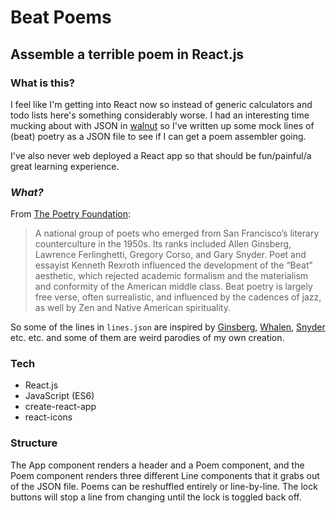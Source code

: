 # Beat Poems
## Assemble a terrible poem in React.js

### What is this?

I feel like I'm getting into React now so instead of generic calculators and todo lists here's something considerably worse. I had an interesting time mucking about with JSON in [walnut](https://github.com/wemmm/walnut) so I've written up some mock lines of (beat) poetry as a JSON file to see if I can get a poem assembler going.

I've also never web deployed a React app so that should be fun/painful/a great learning experience.

### _What?_

From [The Poetry Foundation](https://www.poetryfoundation.org/learn/glossary-terms/beat-poets):

> A national group of poets who emerged from San Francisco’s literary counterculture in the 1950s. Its ranks included Allen Ginsberg, Lawrence Ferlinghetti, Gregory Corso, and Gary Snyder. Poet and essayist Kenneth Rexroth influenced the development of the “Beat” aesthetic, which rejected academic formalism and the materialism and conformity of the American middle class. Beat poetry is largely free verse, often surrealistic, and influenced by the cadences of jazz, as well by Zen and Native American spirituality.

So some of the lines in ```lines.json``` are inspired by [Ginsberg](), [Whalen](https://www.poetryfoundation.org/poets/philip-whalen), [Snyder]() etc. etc. and some of them are weird parodies of my own creation.

### Tech

* React.js
* JavaScript (ES6)
* create-react-app
* react-icons

### Structure

The App component renders a header and a Poem component, and the Poem component renders three different Line components that it grabs out of the JSON file. Poems can be reshuffled entirely or line-by-line. The lock buttons will stop a line from changing until the lock is toggled back off.
